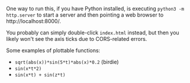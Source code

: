 One way to run this, if you have Python installed, is executing `python3 -m http.server` to start a server and then pointing a web browser to http://localhost:8000/.

You probably can simply double-click `index.html` instead, but then you likely won't see the axis ticks due to CORS-related errors.

Some examples of plottable functions:
- `sqrt(abs(x))*sin(5*t)*abs(x)*0.2` (birdie)
- `sin(x*t*2)`
- `sin(x*t) + sin(z*t)`
